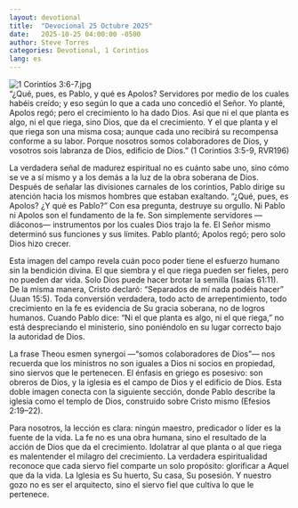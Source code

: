 ```yaml
---
layout: devotional
title:  "Devocional 25 Octubre 2025"
date:   2025-10-25 04:00:00 -0500
author: Steve Torres
categories: Devotional, 1 Corintios
lang: es
---
```

<img src="https://sitemedia.esteeb.com/file/esteebcomsitemedia/devotional_images/1-Corinthians/ES-1Cor-3_6-7.jpg?raw=true" alt="1 Corintios 3:6-7.jpg" style="max-width: 100%; height: auto;">

<div class="scripture">
  “¿Qué, pues, es Pablo, y qué es Apolos? Servidores por medio de los cuales habéis creído; y eso según lo que a cada uno concedió el Señor. Yo planté, Apolos regó; pero el crecimiento lo ha dado Dios. Así que ni el que planta es algo, ni el que riega, sino Dios, que da el crecimiento. Y el que planta y el que riega son una misma cosa; aunque cada uno recibirá su recompensa conforme a su labor. Porque nosotros somos colaboradores de Dios, y vosotros sois labranza de Dios, edificio de Dios.” (1 Corintios 3:5-9, RVR196) 
</div>

La verdadera señal de madurez espiritual no es cuánto sabe uno, sino cómo se ve a sí mismo y a los demás a la luz de la obra soberana de Dios. Después de señalar las divisiones carnales de los corintios, Pablo dirige su atención hacia los mismos hombres que estaban exaltando. “¿Qué, pues, es Apolos? ¿Y qué es Pablo?” Con esa pregunta, destruye su orgullo. Ni Pablo ni Apolos son el fundamento de la fe. Son simplemente servidores —diáconos— instrumentos por los cuales Dios trajo la fe. El Señor mismo determinó sus funciones y sus límites. Pablo plantó; Apolos regó; pero solo Dios hizo crecer.

Esta imagen del campo revela cuán poco poder tiene el esfuerzo humano sin la bendición divina. El que siembra y el que riega pueden ser fieles, pero no pueden dar vida. Solo Dios puede hacer brotar la semilla (Isaías 61:11). De la misma manera, Cristo declaró: “Separados de mí nada podéis hacer” (Juan 15:5). Toda conversión verdadera, todo acto de arrepentimiento, todo crecimiento en la fe es evidencia de Su gracia soberana, no de logros humanos. Cuando Pablo dice: “Ni el que planta es algo, ni el que riega,” no está despreciando el ministerio, sino poniéndolo en su lugar correcto bajo la autoridad de Dios.

La frase Theou esmen synergoi —“somos colaboradores de Dios”— nos recuerda que los ministros no son iguales a Dios ni socios en propiedad, sino siervos que le pertenecen. El énfasis en griego es posesivo: son obreros de Dios, y la iglesia es el campo de Dios y el edificio de Dios. Esta doble imagen conecta con la siguiente sección, donde Pablo describe la iglesia como el templo de Dios, construido sobre Cristo mismo (Efesios 2:19–22).

Para nosotros, la lección es clara: ningún maestro, predicador o líder es la fuente de la vida. La fe no es una obra humana, sino el resultado de la acción de Dios que da el crecimiento. Idolatrar al que planta o al que riega es malentender el milagro del crecimiento. La verdadera espiritualidad reconoce que cada siervo fiel comparte un solo propósito: glorificar a Aquel que da la vida. La Iglesia es Su huerto, Su casa, Su posesión. Y nuestro gozo no es ser el arquitecto, sino el siervo fiel que cultiva lo que le pertenece. 
